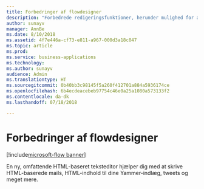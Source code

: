 ```yaml
---
title: Forbedringer af flowdesigner
description: "Forbedrede redigeringsfunktioner, herunder mulighed for at kopiere og indsætte handlinger, og en ny HTML-editor til RTF-mails."
author: sunayv
manager: AnnBe
ms.date: 8/10/2018
ms.assetid: 4f7e446a-cf73-e811-a967-000d3a18c047
ms.topic: article
ms.prod: 
ms.service: business-applications
ms.technology: 
ms.author: sunayv
audience: Admin
ms.translationtype: HT
ms.sourcegitcommit: 0b40bb3c98145f5a260f412701a884a5936174ce
ms.openlocfilehash: 6b4ecdeacebeb97754c46e0a25a1080a573133f2
ms.contentlocale: da-dk
ms.lasthandoff: 07/18/2018

---
```

# <a name="flow-designer-enhancements"></a>Forbedringer af flowdesigner

[!include[microsoft-flow banner](../includes/microsoft-flow.md)]




En ny, omfattende HTML-baseret teksteditor hjælper dig med at skrive HTML-baserede mails, HTML-indhold til dine Yammer-indlæg, tweets og meget mere.

